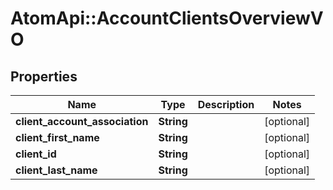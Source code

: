 # AtomApi::AccountClientsOverviewVO

## Properties
Name | Type | Description | Notes
------------ | ------------- | ------------- | -------------
**client_account_association** | **String** |  | [optional] 
**client_first_name** | **String** |  | [optional] 
**client_id** | **String** |  | [optional] 
**client_last_name** | **String** |  | [optional] 


